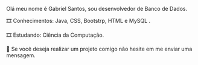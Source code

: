 Olá meu nome é Gabriel Santos, sou desenvolvedor de Banco de Dados.

🎞 Conhecimentos: Java, CSS, Bootstrp, HTML e MySQL .

🎞 Estudando: Ciência da Computação.

💌 Se você deseja realizar um projeto comigo não hesite em me enviar uma mensagem.
